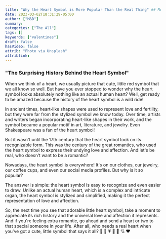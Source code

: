 ```yaml
---
title: "Why the Heart Symbol is More Popular Than the Real Thing" ## Means name of the article is filename
date: 2023-03-02T18:31:29-05:00
author: ["M&D"]
summary:
categories: ["The All"]
tags: []
keywords: ["valentines"]
draft: false
hasVideo: false
attrib: "Photo via Unsplash"
attriblink:
---
```


### "The Surprising History Behind the Heart Symbol"

When we think of a heart, we usually picture that cute, little red symbol that we all know so well. But have you ever stopped to wonder why the heart symbol looks absolutely nothing like an actual human heart? Well, get ready to be amazed because the history of the heart symbol is a wild ride!

In ancient times, heart-like shapes were used to represent love and fertility, but they were far from the stylized symbol we know today. Over time, artists and writers began incorporating heart-like shapes in their work, and the symbol became a popular motif in art, literature, and jewelry. Even Shakespeare was a fan of the heart symbol!

But it wasn't until the 17th century that the heart symbol took on its recognizable form. This was the century of the great romantics, who used the heart symbol to express their undying love and affection. And let's be real, who doesn't want to be a romantic?

Nowadays, the heart symbol is everywhere! It's on our clothes, our jewelry, our coffee cups, and even our social media profiles. But why is it so popular?

The answer is simple: the heart symbol is easy to recognize and even easier to draw. Unlike an actual human heart, which is a complex and intricate organ, the heart symbol is stylized and simplified, making it the perfect representation of love and affection.

So, the next time you see that adorable little heart symbol, take a moment to appreciate its rich history and the universal love and affection it represents. And if you're feeling extra romantic, go ahead and send a heart or two to that special someone in your life. After all, who needs a real heart when you've got a cute, little symbol that says it all? :heartbeat: :revolving_hearts: :heartpulse: :sparkling_heart: :purple_heart: :cupid: :heart:
